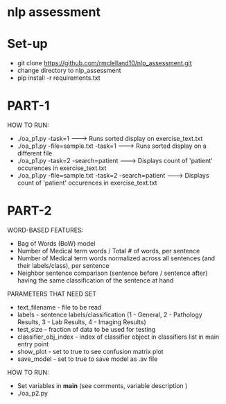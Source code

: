 # nlp assessment

# Set-up
* git clone https://github.com/rmclelland10/nlp_assessment.git
* change directory to nlp_assessment
* pip install -r requirements.txt

# PART-1
HOW TO RUN:
* ./oa_p1.py -task=1  ---> Runs sorted display on exercise_text.txt
* ./oa_p1.py -file=sample.txt -task=1  ---> Runs sorted display on a different file
* ./oa_p1.py -task=2 -search=patient  ---> Displays count of 'patient' occurences in exercise_text.txt
* ./oa_p1.py -file=sample.txt -task=2 -search=patient  ---> Displays count of 'patient' occurences in exercise_text.txt

# PART-2
WORD-BASED FEATURES:
* Bag of Words (BoW) model
* Number of Medical term words / Total # of words, per sentence
* Number of Medical term words normalized across all sentences (and their labels/class), per sentence
* Neighbor sentence comparison (sentence before / sentence after) having the same classification of the sentence at hand

PARAMETERS THAT NEED SET
* text_filename - file to be read
* labels - sentence labels/classification (1 - General, 2 - Pathology Results, 3 - Lab Results, 4 - Imaging Results)
* test_size - fraction of data to be used for testing
* classifier_obj_index - index of classifier object in classifiers list in main entry point
* show_plot - set to true to see confusion matrix plot
* save_model - set to true to save model as .av file

HOW TO RUN:
* Set variables in __main__ (see comments, variable description )
* ./oa_p2.py

